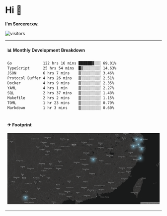 # Hi 👋

**I'm Sorcererxw.**

![visitors](https://visitor-badge.glitch.me/badge?page_id=sorcererxw.sorcererx)

<table width="800px">
<tr>
<td valign="top" width="50%">

#### 📊 Monthly Development Breakdown

<!--START_SECTION:waka-->
```text
Go              122 hrs 16 mins ██████▓░░░ 69.01%
TypeScript      25 hrs 54 mins  █▒░░░░░░░░ 14.63%
JSON            6 hrs 7 mins    ▒░░░░░░░░░ 3.46%
Protocol Buffer 4 hrs 26 mins   ▒░░░░░░░░░ 2.51%
Docker          4 hrs 9 mins    ▒░░░░░░░░░ 2.35%
YAML            4 hrs 1 min     ▒░░░░░░░░░ 2.27%
SQL             2 hrs 37 mins   ▒░░░░░░░░░ 1.48%
Makefile        2 hrs 2 mins    ▒░░░░░░░░░ 1.15%
TOML            1 hr 23 mins    ▒░░░░░░░░░ 0.79%
Markdown        1 hr 3 mins     ▒░░░░░░░░░ 0.60%
```
<!--END_SECTION:waka-->

</tr>
<tr>
<td colspan="2">

#### ✈ Footprint

![footprint](./footprint.png)

</td>
</tr>
</table>


